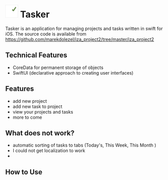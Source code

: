 #  <img src="./iza_project2/Assets.xcassets/AppIcon.appiconset/60.png" alt="drawing" width="40"/> Tasker

Tasker is an application for managing projects and tasks written in swift for iOS. The source code is available from https://github.com/marekdolezel/iza_project2/tree/master/iza_project2

## Technical Features
- CoreData for permanent storage of objects
- SwiftUI (declarative approach to creating user interfaces)

## Features
- add new project 
- add new task to project
- view your projects and tasks
- more to come

## What does not work?
- automatic sorting of tasks to tabs (Today's, This Week, This Month )
- I could not get localization to work
- 
## How to Use



